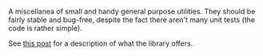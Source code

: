 A miscellanea of small and handy general purpose utilities. They should be fairly stable and bug-free, despite the fact there aren't many unit tests (the code is rather simple).

See [this post](http://www.marcobrandizi.info/mysite/node/140) for a description of what the library offers.

